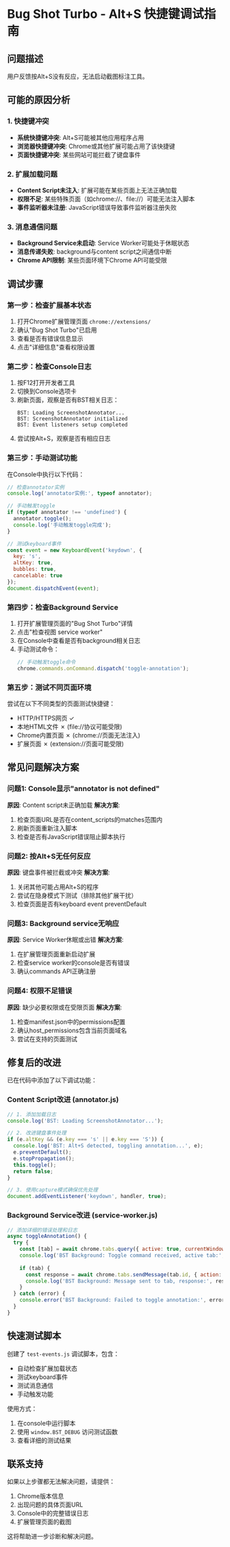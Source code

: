 # Bug Shot Turbo - Alt+S 快捷键调试指南

## 问题描述
用户反馈按Alt+S没有反应，无法启动截图标注工具。

## 可能的原因分析

### 1. 快捷键冲突
- **系统快捷键冲突**: Alt+S可能被其他应用程序占用
- **浏览器快捷键冲突**: Chrome或其他扩展可能占用了该快捷键
- **页面快捷键冲突**: 某些网站可能拦截了键盘事件

### 2. 扩展加载问题
- **Content Script未注入**: 扩展可能在某些页面上无法正确加载
- **权限不足**: 某些特殊页面（如chrome://、file://）可能无法注入脚本
- **事件监听器未注册**: JavaScript错误导致事件监听器注册失败

### 3. 消息通信问题
- **Background Service未启动**: Service Worker可能处于休眠状态
- **消息传递失败**: background与content script之间通信中断
- **Chrome API限制**: 某些页面环境下Chrome API可能受限

## 调试步骤

### 第一步：检查扩展基本状态
1. 打开Chrome扩展管理页面 `chrome://extensions/`
2. 确认"Bug Shot Turbo"已启用
3. 查看是否有错误信息显示
4. 点击"详细信息"查看权限设置

### 第二步：检查Console日志
1. 按F12打开开发者工具
2. 切换到Console选项卡
3. 刷新页面，观察是否有BST相关日志：
   ```
   BST: Loading ScreenshotAnnotator...
   BST: ScreenshotAnnotator initialized
   BST: Event listeners setup completed
   ```
4. 尝试按Alt+S，观察是否有相应日志

### 第三步：手动测试功能
在Console中执行以下代码：
```javascript
// 检查annotator实例
console.log('annotator实例:', typeof annotator);

// 手动触发toggle
if (typeof annotator !== 'undefined') {
  annotator.toggle();
  console.log('手动触发toggle完成');
}

// 测试keyboard事件
const event = new KeyboardEvent('keydown', {
  key: 's',
  altKey: true,
  bubbles: true,
  cancelable: true
});
document.dispatchEvent(event);
```

### 第四步：检查Background Service
1. 打开扩展管理页面的"Bug Shot Turbo"详情
2. 点击"检查视图 service worker"
3. 在Console中查看是否有background相关日志
4. 手动测试命令：
   ```javascript
   // 手动触发toggle命令
   chrome.commands.onCommand.dispatch('toggle-annotation');
   ```

### 第五步：测试不同页面环境
尝试在以下不同类型的页面测试快捷键：
- HTTP/HTTPS网页 ✓ 
- 本地HTML文件 ✗ (file://协议可能受限)
- Chrome内置页面 ✗ (chrome://页面无法注入)
- 扩展页面 ✗ (extension://页面可能受限)

## 常见问题解决方案

### 问题1: Console显示"annotator is not defined"
**原因**: Content script未正确加载
**解决方案**:
1. 检查页面URL是否在content_scripts的matches范围内
2. 刷新页面重新注入脚本
3. 检查是否有JavaScript错误阻止脚本执行

### 问题2: 按Alt+S无任何反应
**原因**: 键盘事件被拦截或冲突
**解决方案**:
1. 关闭其他可能占用Alt+S的程序
2. 尝试在隐身模式下测试（排除其他扩展干扰）
3. 检查页面是否有keyboard event preventDefault

### 问题3: Background service无响应
**原因**: Service Worker休眠或出错
**解决方案**:
1. 在扩展管理页面重新启动扩展
2. 检查service worker的console是否有错误
3. 确认commands API正确注册

### 问题4: 权限不足错误
**原因**: 缺少必要权限或在受限页面
**解决方案**:
1. 检查manifest.json中的permissions配置
2. 确认host_permissions包含当前页面域名
3. 尝试在支持的页面测试

## 修复后的改进

已在代码中添加了以下调试功能：

### Content Script改进 (annotator.js)
```javascript
// 1. 添加加载日志
console.log('BST: Loading ScreenshotAnnotator...');

// 2. 改进键盘事件处理
if (e.altKey && (e.key === 's' || e.key === 'S')) {
  console.log('BST: Alt+S detected, toggling annotation...', e);
  e.preventDefault();
  e.stopPropagation();
  this.toggle();
  return false;
}

// 3. 使用capture模式确保优先处理
document.addEventListener('keydown', handler, true);
```

### Background Service改进 (service-worker.js)
```javascript
// 添加详细的错误处理和日志
async toggleAnnotation() {
  try {
    const [tab] = await chrome.tabs.query({ active: true, currentWindow: true });
    console.log('BST Background: Toggle command received, active tab:', tab?.id);
    
    if (tab) {
      const response = await chrome.tabs.sendMessage(tab.id, { action: 'toggleAnnotation' });
      console.log('BST Background: Message sent to tab, response:', response);
    }
  } catch (error) {
    console.error('BST Background: Failed to toggle annotation:', error);
  }
}
```

## 快速测试脚本

创建了 `test-events.js` 调试脚本，包含：
- 自动检查扩展加载状态
- 测试keyboard事件
- 测试消息通信
- 手动触发功能

使用方式：
1. 在console中运行脚本
2. 使用 `window.BST_DEBUG` 访问测试函数
3. 查看详细的测试结果

## 联系支持

如果以上步骤都无法解决问题，请提供：
1. Chrome版本信息
2. 出现问题的具体页面URL
3. Console中的完整错误日志
4. 扩展管理页面的截图

这将帮助进一步诊断和解决问题。